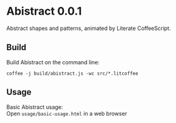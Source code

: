 Abistract 0.0.1
===============

Abstract shapes and patterns, animated by Literate CoffeeScript. 




Build
-----

Build Abistract on the command line: 
```
coffee -j build/abistract.js -wc src/*.litcoffee
```




Usage
-----

Basic Abistract usage:  
Open `usage/basic-usage.html` in a web browser


